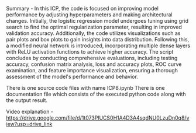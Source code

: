Summary - In this ICP, the code is focused on improving model performance by adjusting hyperparameters and making architectural changes. Initially, the logistic regression model undergoes tuning using grid search to find the optimal regularization parameter, resulting in improved validation accuracy. Additionally, the code utilizes visualizations such as pair plots and box plots to gain insights into data distribution. Following this, a modified neural network is introduced, incorporating multiple dense layers with ReLU activation functions to achieve higher accuracy. The script concludes by conducting comprehensive evaluations, including testing accuracy, confusion matrix analysis, loss and accuracy plots, ROC curve examination, and feature importance visualization, ensuring a thorough assessment of the model's performance and behavior.

There is one source code files with name ICP8.ipynb
There is one documentation file which consists of the executed python code along with the output result.

Video explanation - https://drive.google.com/file/d/1t073PlUCS0H1A4D3A4sqdNU0LzuDn0q8/view?usp=drive_link
